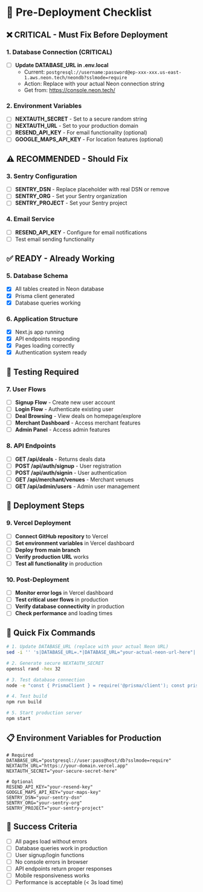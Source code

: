 # 🚀 Pre-Deployment Checklist

## ❌ CRITICAL - Must Fix Before Deployment

### 1. Database Connection (CRITICAL)
- [ ] **Update DATABASE_URL in .env.local**
  - Current: `postgresql://username:password@ep-xxx-xxx.us-east-1.aws.neon.tech/neondb?sslmode=require`
  - Action: Replace with your actual Neon connection string
  - Get from: https://console.neon.tech/

### 2. Environment Variables
- [ ] **NEXTAUTH_SECRET** - Set to a secure random string
- [ ] **NEXTAUTH_URL** - Set to your production domain
- [ ] **RESEND_API_KEY** - For email functionality (optional)
- [ ] **GOOGLE_MAPS_API_KEY** - For location features (optional)

## ⚠️ RECOMMENDED - Should Fix

### 3. Sentry Configuration
- [ ] **SENTRY_DSN** - Replace placeholder with real DSN or remove
- [ ] **SENTRY_ORG** - Set your Sentry organization
- [ ] **SENTRY_PROJECT** - Set your Sentry project

### 4. Email Service
- [ ] **RESEND_API_KEY** - Configure for email notifications
- [ ] Test email sending functionality

## ✅ READY - Already Working

### 5. Database Schema
- [x] All tables created in Neon database
- [x] Prisma client generated
- [x] Database queries working

### 6. Application Structure
- [x] Next.js app running
- [x] API endpoints responding
- [x] Pages loading correctly
- [x] Authentication system ready

## 🧪 Testing Required

### 7. User Flows
- [ ] **Signup Flow** - Create new user account
- [ ] **Login Flow** - Authenticate existing user
- [ ] **Deal Browsing** - View deals on homepage/explore
- [ ] **Merchant Dashboard** - Access merchant features
- [ ] **Admin Panel** - Access admin features

### 8. API Endpoints
- [ ] **GET /api/deals** - Returns deals data
- [ ] **POST /api/auth/signup** - User registration
- [ ] **POST /api/auth/signin** - User authentication
- [ ] **GET /api/merchant/venues** - Merchant venues
- [ ] **GET /api/admin/users** - Admin user management

## 🚀 Deployment Steps

### 9. Vercel Deployment
- [ ] **Connect GitHub repository** to Vercel
- [ ] **Set environment variables** in Vercel dashboard
- [ ] **Deploy from main branch**
- [ ] **Verify production URL** works
- [ ] **Test all functionality** in production

### 10. Post-Deployment
- [ ] **Monitor error logs** in Vercel dashboard
- [ ] **Test critical user flows** in production
- [ ] **Verify database connectivity** in production
- [ ] **Check performance** and loading times

## 🔧 Quick Fix Commands

```bash
# 1. Update DATABASE_URL (replace with your actual Neon URL)
sed -i '' 's|DATABASE_URL=.*|DATABASE_URL="your-actual-neon-url-here"|' .env.local

# 2. Generate secure NEXTAUTH_SECRET
openssl rand -hex 32

# 3. Test database connection
node -e "const { PrismaClient } = require('@prisma/client'); const prisma = new PrismaClient(); prisma.\$connect().then(() => console.log('✅ DB Connected')).catch(e => console.log('❌ DB Error:', e.message)).finally(() => prisma.\$disconnect());"

# 4. Test build
npm run build

# 5. Start production server
npm start
```

## 📋 Environment Variables for Production

```env
# Required
DATABASE_URL="postgresql://user:pass@host/db?sslmode=require"
NEXTAUTH_URL="https://your-domain.vercel.app"
NEXTAUTH_SECRET="your-secure-secret-here"

# Optional
RESEND_API_KEY="your-resend-key"
GOOGLE_MAPS_API_KEY="your-maps-key"
SENTRY_DSN="your-sentry-dsn"
SENTRY_ORG="your-sentry-org"
SENTRY_PROJECT="your-sentry-project"
```

## 🎯 Success Criteria

- [ ] All pages load without errors
- [ ] Database queries work in production
- [ ] User signup/login functions
- [ ] No console errors in browser
- [ ] API endpoints return proper responses
- [ ] Mobile responsiveness works
- [ ] Performance is acceptable (< 3s load time)

